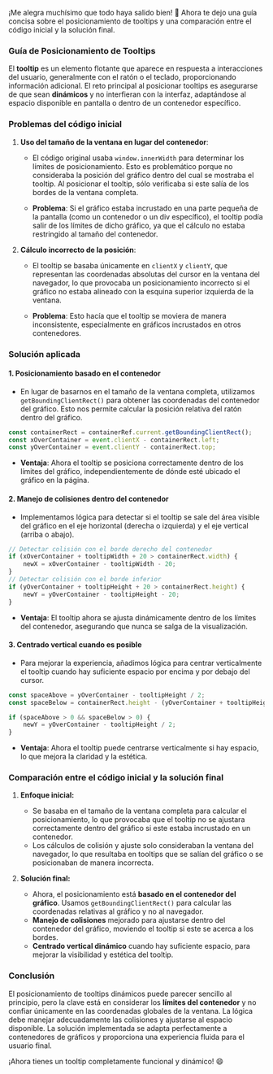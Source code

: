 ¡Me alegra muchísimo que todo haya salido bien! 🎉 Ahora te dejo una guía concisa sobre el posicionamiento de tooltips y una comparación entre el código inicial y la solución final.

### Guía de Posicionamiento de Tooltips

El **tooltip** es un elemento flotante que aparece en respuesta a interacciones del usuario, generalmente con el ratón o el teclado, proporcionando información adicional. El reto principal al posicionar tooltips es asegurarse de que sean **dinámicos** y no interfieran con la interfaz, adaptándose al espacio disponible en pantalla o dentro de un contenedor específico.

### Problemas del código inicial

1. **Uso del tamaño de la ventana en lugar del contenedor**:
   - El código original usaba `window.innerWidth` para determinar los límites de posicionamiento. Esto es problemático porque no consideraba la posición del gráfico dentro del cual se mostraba el tooltip. Al posicionar el tooltip, sólo verificaba si este salía de los bordes de la ventana completa.

   - **Problema**: Si el gráfico estaba incrustado en una parte pequeña de la pantalla (como un contenedor o un div específico), el tooltip podía salir de los límites de dicho gráfico, ya que el cálculo no estaba restringido al tamaño del contenedor.

2. **Cálculo incorrecto de la posición**:
   - El tooltip se basaba únicamente en `clientX` y `clientY`, que representan las coordenadas absolutas del cursor en la ventana del navegador, lo que provocaba un posicionamiento incorrecto si el gráfico no estaba alineado con la esquina superior izquierda de la ventana.

   - **Problema**: Esto hacía que el tooltip se moviera de manera inconsistente, especialmente en gráficos incrustados en otros contenedores.

### Solución aplicada

#### 1. **Posicionamiento basado en el contenedor**
   - En lugar de basarnos en el tamaño de la ventana completa, utilizamos `getBoundingClientRect()` para obtener las coordenadas del contenedor del gráfico. Esto nos permite calcular la posición relativa del ratón dentro del gráfico.

   ```js
   const containerRect = containerRef.current.getBoundingClientRect();
   const xOverContainer = event.clientX - containerRect.left;
   const yOverContainer = event.clientY - containerRect.top;
   ```
   - **Ventaja**: Ahora el tooltip se posiciona correctamente dentro de los límites del gráfico, independientemente de dónde esté ubicado el gráfico en la página.

#### 2. **Manejo de colisiones dentro del contenedor**
   - Implementamos lógica para detectar si el tooltip se sale del área visible del gráfico en el eje horizontal (derecha o izquierda) y el eje vertical (arriba o abajo).

   ```js
   // Detectar colisión con el borde derecho del contenedor
   if (xOverContainer + tooltipWidth + 20 > containerRect.width) {
       newX = xOverContainer - tooltipWidth - 20;
   }
   // Detectar colisión con el borde inferior
   if (yOverContainer + tooltipHeight + 20 > containerRect.height) {
       newY = yOverContainer - tooltipHeight - 20;
   }
   ```

   - **Ventaja**: El tooltip ahora se ajusta dinámicamente dentro de los límites del contenedor, asegurando que nunca se salga de la visualización.

#### 3. **Centrado vertical cuando es posible**
   - Para mejorar la experiencia, añadimos lógica para centrar verticalmente el tooltip cuando hay suficiente espacio por encima y por debajo del cursor.

   ```js
   const spaceAbove = yOverContainer - tooltipHeight / 2;
   const spaceBelow = containerRect.height - (yOverContainer + tooltipHeight / 2);

   if (spaceAbove > 0 && spaceBelow > 0) {
       newY = yOverContainer - tooltipHeight / 2;
   }
   ```

   - **Ventaja**: Ahora el tooltip puede centrarse verticalmente si hay espacio, lo que mejora la claridad y la estética.

### Comparación entre el código inicial y la solución final

1. **Enfoque inicial:**
   - Se basaba en el tamaño de la ventana completa para calcular el posicionamiento, lo que provocaba que el tooltip no se ajustara correctamente dentro del gráfico si este estaba incrustado en un contenedor.
   - Los cálculos de colisión y ajuste solo consideraban la ventana del navegador, lo que resultaba en tooltips que se salían del gráfico o se posicionaban de manera incorrecta.

2. **Solución final:**
   - Ahora, el posicionamiento está **basado en el contenedor del gráfico**. Usamos `getBoundingClientRect()` para calcular las coordenadas relativas al gráfico y no al navegador.
   - **Manejo de colisiones** mejorado para ajustarse dentro del contenedor del gráfico, moviendo el tooltip si este se acerca a los bordes.
   - **Centrado vertical dinámico** cuando hay suficiente espacio, para mejorar la visibilidad y estética del tooltip.

### Conclusión

El posicionamiento de tooltips dinámicos puede parecer sencillo al principio, pero la clave está en considerar los **límites del contenedor** y no confiar únicamente en las coordenadas globales de la ventana. La lógica debe manejar adecuadamente las colisiones y ajustarse al espacio disponible. La solución implementada se adapta perfectamente a contenedores de gráficos y proporciona una experiencia fluida para el usuario final.

¡Ahora tienes un tooltip completamente funcional y dinámico! 😄
